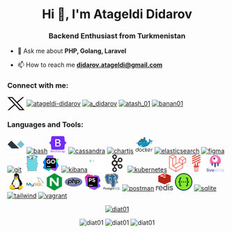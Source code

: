 <h1 align="center">Hi 👋, I'm Atageldi Didarov</h1>
<h3 align="center">Backend Enthusiast from Turkmenistan</h3>

- 💬 Ask me about **PHP, Golang, Laravel**

- 📫 How to reach me **didarov.atageldi@gmail.com**

<h3 align="left">Connect with me:</h3>
<p align="left">
<a href="https://x.com/a_didarov" target="blank"><img align="center" src="https://raw.githubusercontent.com/devicons/devicon/master/icons/twitter/twitter-original.svg" alt="a_didarov" height="30" width="40"/></a>
<a href="https://linkedin.com/in/atageldi-didarov" target="blank"><img align="center" src="https://raw.githubusercontent.com/rahuldkjain/github-profile-readme-generator/master/src/images/icons/Social/linked-in-alt.svg" alt="atageldi-didarov" height="30" width="40"/></a>
<a href="https://instagram.com/a_didarov" target="blank"><img align="center" src="https://raw.githubusercontent.com/rahuldkjain/github-profile-readme-generator/master/src/images/icons/Social/instagram.svg" alt="a_didarov" height="30" width="40"/></a>
<a href="https://www.hackerrank.com/atash_01" target="blank"><img align="center" src="https://raw.githubusercontent.com/rahuldkjain/github-profile-readme-generator/master/src/images/icons/Social/hackerrank.svg" alt="atash_01" height="30" width="40"/></a>
<a href="https://codeforces.com/profile/banan01" target="blank"><img align="center" src="https://raw.githubusercontent.com/rahuldkjain/github-profile-readme-generator/master/src/images/icons/Social/codeforces.svg" alt="banan01" height="30" width="40"/></a>
</p>

<h3 align="left">Languages and Tools:</h3>
<p align="left">
<a href="https://alpinejs.dev" target="_blank" rel="noreferrer"><img src="https://raw.githubusercontent.com/devicons/devicon/master/icons/alpinejs/alpinejs-original.svg" alt="alpinejs" width="40" height="40"/></a>
<a href="https://www.gnu.org/software/bash" target="_blank" rel="noreferrer"><img src="https://www.vectorlogo.zone/logos/gnu_bash/gnu_bash-icon.svg" alt="bash" width="40" height="40"/></a>
<a href="https://getbootstrap.com" target="_blank" rel="noreferrer"><img src="https://raw.githubusercontent.com/devicons/devicon/master/icons/bootstrap/bootstrap-plain-wordmark.svg" alt="bootstrap" width="40" height="40"/></a>
<a href="https://cassandra.apache.org" target="_blank" rel="noreferrer"><img src="https://www.vectorlogo.zone/logos/apache_cassandra/apache_cassandra-icon.svg" alt="cassandra" width="40" height="40"/></a>
<a href="https://www.chartjs.org" target="_blank" rel="noreferrer"><img src="https://www.chartjs.org/media/logo-title.svg" alt="chartjs" width="40" height="40"/></a>
<a href="https://www.docker.com" target="_blank" rel="noreferrer"><img src="https://raw.githubusercontent.com/devicons/devicon/master/icons/docker/docker-original-wordmark.svg" alt="docker" width="40" height="40"/></a>
<a href="https://www.elastic.co" target="_blank" rel="noreferrer"><img src="https://www.vectorlogo.zone/logos/elastic/elastic-icon.svg" alt="elasticsearch" width="40" height="40"/></a>
<a href="https://www.figma.com" target="_blank" rel="noreferrer"><img src="https://www.vectorlogo.zone/logos/figma/figma-icon.svg" alt="figma" width="40" height="40"/></a>
<a href="https://git-scm.com" target="_blank" rel="noreferrer"><img src="https://www.vectorlogo.zone/logos/git-scm/git-scm-icon.svg" alt="git" width="40" height="40"/></a>
<a href="https://golang.org" target="_blank" rel="noreferrer"><img src="https://raw.githubusercontent.com/devicons/devicon/master/icons/go/go-original.svg" alt="go" width="40" height="40"/></a>
<a href="https://www.jetbrains.com/go" target="_blank" rel="noreferrer"><img src="https://raw.githubusercontent.com/devicons/devicon/master/icons/goland/goland-original.svg" alt="goland" width="40" height="40"/></a>
<a href="https://www.elastic.co/kibana" target="_blank" rel="noreferrer"><img src="https://www.vectorlogo.zone/logos/elasticco_kibana/elasticco_kibana-icon.svg" alt="kibana" width="40" height="40"/></a>
<a href="https://grpc.io" target="_blank" rel="noreferrer"><img src="https://raw.githubusercontent.com/devicons/devicon/master/icons/grpc/grpc-original.svg" alt="grpc" width="40" height="40"/></a>
<a href="https://kafka.apache.org" target="_blank" rel="noreferrer"><img src="https://raw.githubusercontent.com/devicons/devicon/master/icons/apachekafka/apachekafka-original.svg" alt="apachekafka" width="40" height="40"/></a>
<a href="https://kubernetes.io" target="_blank" rel="noreferrer"><img src="https://www.vectorlogo.zone/logos/kubernetes/kubernetes-icon.svg" alt="kubernetes" width="40" height="40"/></a>
<a href="https://laravel.com" target="_blank" rel="noreferrer"><img src="https://raw.githubusercontent.com/devicons/devicon/master/icons/laravel/laravel-original.svg" alt="laravel" width="40" height="40"/></a>
<a href="https://lumen.laravel.com" target="_blank" rel="noreferrer"><img src="https://raw.githubusercontent.com/devicons/devicon/master/icons/lumen/lumen-original.svg" alt="lumen" width="40" height="40"/></a>
<a href="https://livewire.laravel.com" target="_blank" rel="noreferrer"><img src="https://raw.githubusercontent.com/devicons/devicon/master/icons/livewire/livewire-original-wordmark.svg" alt="livewire" width="40" height="40"/></a>
<a href="https://www.linux.org" target="_blank" rel="noreferrer"><img src="https://raw.githubusercontent.com/devicons/devicon/master/icons/linux/linux-original.svg" alt="linux" width="40" height="40"/></a>
<a href="https://www.mysql.com" target="_blank" rel="noreferrer"><img src="https://raw.githubusercontent.com/devicons/devicon/master/icons/mysql/mysql-original-wordmark.svg" alt="mysql" width="40" height="40"/></a>
<a href="https://www.nginx.com" target="_blank" rel="noreferrer"><img src="https://raw.githubusercontent.com/devicons/devicon/master/icons/nginx/nginx-original.svg" alt="nginx" width="40" height="40"/></a>
<a href="https://www.php.net" target="_blank" rel="noreferrer"><img src="https://raw.githubusercontent.com/devicons/devicon/master/icons/php/php-original.svg" alt="php" width="40" height="40"/></a>
<a href="https://www.jetbrains.com/phpstorm" target="_blank" rel="noreferrer"><img src="https://raw.githubusercontent.com/devicons/devicon/master/icons/phpstorm/phpstorm-original.svg" alt="phpstorm" width="40" height="40"/></a>
<a href="https://www.postgresql.org" target="_blank" rel="noreferrer"><img src="https://raw.githubusercontent.com/devicons/devicon/master/icons/postgresql/postgresql-original-wordmark.svg" alt="postgresql" width="40" height="40"/></a>
<a href="https://postman.com" target="_blank" rel="noreferrer"><img src="https://www.vectorlogo.zone/logos/getpostman/getpostman-icon.svg" alt="postman" width="40" height="40"/></a>
<a href="https://redis.io" target="_blank" rel="noreferrer"><img src="https://raw.githubusercontent.com/devicons/devicon/master/icons/redis/redis-original-wordmark.svg" alt="redis" width="40" height="40"/></a>
<a href="https://swagger.io" target="_blank" rel="noreferrer"><img src="https://raw.githubusercontent.com/devicons/devicon/master/icons/swagger/swagger-original.svg" alt="swagger" width="40" height="40"/></a>
<a href="https://www.sqlite.org" target="_blank" rel="noreferrer"><img src="https://www.vectorlogo.zone/logos/sqlite/sqlite-icon.svg" alt="sqlite" width="40" height="40"/></a>
<a href="https://tailwindcss.com" target="_blank" rel="noreferrer"><img src="https://www.vectorlogo.zone/logos/tailwindcss/tailwindcss-icon.svg" alt="tailwind" width="40" height="40"/></a>
<a href="https://www.vagrantup.com" target="_blank" rel="noreferrer"><img src="https://www.vectorlogo.zone/logos/vagrantup/vagrantup-icon.svg" alt="vagrant" width="40" height="40"/></a>
</p>

<p align="center">
<a href="https://www.buymeacoffee.com/diat01"><img src="https://cdn.buymeacoffee.com/buttons/v2/default-yellow.png" height="50" width="210" alt="diat01"/></a>
</p>

<p align="center">
<img src="https://github-readme-stats.vercel.app/api/top-langs?username=diat01&show_icons=true&locale=en&layout=compact" height="150" alt="diat01"/>
<img src="https://github-readme-stats.vercel.app/api?username=diat01&show_icons=true&locale=en" height="150" alt="diat01"/>
<img src="https://github-readme-streak-stats.herokuapp.com/?user=diat01&" height="150" alt="diat01"/>
</p>
